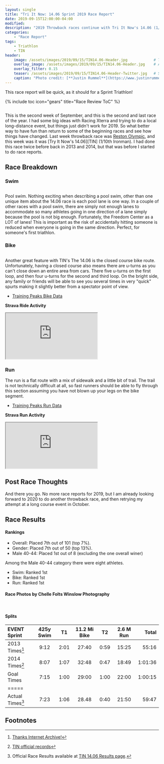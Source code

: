 ```yaml
---
layout: single
title: "Tri It Now: 14.06 Sprint 2019 Race Report"
date: 2019-09-15T12:00:00-04:00
modified:
description: "2019 Throwback races continue with Tri It Now's 14.06 (1/10th Ironman) local race." 	# For Twitter, not the Title
categories:
    - "Race Report"
tags:
    - Triathlon
    - TIN
header:
    image: /assets/images/2019/09/15/TIN14.06-Header.jpg            # Twitter (use 'overlay_image')
    overlay_image: /assets/images/2019/09/15/TIN14.06-Header.jpg    # Article header at 2048x768
    overlay_filter: 0.15
    teaser: /assets/images/2019/09/15/TIN14.06-Header-Twitter.jpg   # Shrink image to 575x216
    caption: "Photo credit: [**Justin Rummel**](https://www.justinrummel.com)"
---
```

This race report will be quick, as it should for a Sprint Triathlon!

<!-- Table of Contents -->
{% include toc icon="gears" title="Race Review ToC" %}
 
<figure class="align-right"><a href="{{ site.url }}/assets/images/2019/09/15/TIN14.06-LG-5.jpg"><img src="{{ site.url }}/assets/images/2019/09/15/TIN14.06-SM-5.jpg" alt="" /></a></figure>This is the second week of September, and this is the second and last race of the year.   I had some big ideas with Racing Xterra and trying to do a local long-distance event, but things just didn't work for 2019.  So what better way to have fun than return to some of the beginning races and see how things have changed.  Last week throwback race was <a href="{{ site.url }}/reston-olympic-2019-race-report/">Reston Olympic</a>, and this week was it was [Try It Now's 14.06][TIN] (1/10th Ironman).  I had done this race twice before back in 2013 and 2014, but that was before I started to do race reports.


Race Breakdown
---

### Swim

<figure class="align-left"><a href="{{ site.url }}/assets/images/2019/09/15/TIN14.06-LG-2.jpg"><img src="{{ site.url }}/assets/images/2019/09/15/TIN14.06-SM-2.jpg" alt="" /></a></figure>Pool swim.  Nothing exciting when describing a pool swim, other than one unique item about the 14.06 race is each pool lane is one way.  In a couple of other races with a pool swim, there are simply not enough lanes to accommodate so many athletes going in one direction of a lane simply because the pool is not big enough.  Fortunately, the Freedom Center as a LOT of lanes!  This is important as the risk of accidentally hitting someone is reduced when everyone is going in the same direction.  Perfect, for someone's first triathlon.

### Bike

<figure class="align-right"><a href="{{ site.url }}/assets/images/2019/09/15/TIN14.06-LG-4.jpg"><img src="{{ site.url }}/assets/images/2019/09/15/TIN14.06-SM-4.jpg" alt="" /></a></figure>Another great feature with TIN's The 14.06 is the closed course bike route.  Unfortunately, having a closed course also means there are u-turns as you can't close down an entire area from cars.  There five u-turns on the first loop, and then four u-turns for the second and third loop.  On the bright side, any family or friends will be able to see you several times in very "quick" spurts making it slightly better from a spectator point of view.

- [Training Peaks Bike Data](http://tpks.ws/VHVC4DFFKWOC2ZPR5RURC4OSV4)

**Strava Ride Activity**
<div class="embed-container embed-container-strava">
    <iframe src='https://www.strava.com/activities/2710922667/embed/2ae80f6e6dbab1ccbbd53f76549699f4bf6e7e64' scrolling='no' allowtransparency webkitAllowFullScreen mozallowfullscreen allowFullScreen></iframe>
</div>

### Run

The run is a flat route with a mix of sidewalk and a little bit of trail.  The trail is not technically difficult at all, so fast runners should be able to fly through this section assuming you have not blown up your legs on the bike segment.

- [Training Peaks Run Data](http://tpks.ws/BO3ABH6N763TZJCQARPI346LQA)

**Strava Run Activity**
<div class="embed-container embed-container-strava">
    <iframe src='https://www.strava.com/activities/2711229705/embed/b911867c644c23792fb584ac9658ccb575fa5981' scrolling='no' allowtransparency webkitAllowFullScreen mozallowfullscreen allowFullScreen></iframe>
</div>


Post Race Thoughts
---

And there you go.  No more race reports for 2019, but I am already looking forward to 2020 to do another throwback race, and then retrying my attempt at a long course event in October.

Race Results
---

#### Rankings

- Overall: Placed 7th out of 101 (top 7%).
- Gender: Placed 7th out of 50 (top 13%).
- Male 40-44: Placed 1st out of 8 (excluding the one overall winer)

Among the Male 40-44 category there were eight athletes.

- Swim: Ranked 1st
- Bike: Ranked 1st
- Run: Ranked 1st


#### Race Photos by Chelle Folts Winslow Photography

<figure class="fourth">
<a href="{{ site.url }}/assets/images/2019/09/15/TIN14.06-LG-1.jpg"><img src="{{ site.url }}/assets/images/2019/09/15/TIN14.06-SM-1.jpg" alt="" /></a>
<a href="{{ site.url }}/assets/images/2019/09/15/TIN14.06-LG-3.jpg"><img src="{{ site.url }}/assets/images/2019/09/15/TIN14.06-SM-3.jpg" alt="" /></a>
<a href="{{ site.url }}/assets/images/2019/09/15/TIN14.06-LG-6.jpg"><img src="{{ site.url }}/assets/images/2019/09/15/TIN14.06-SM-6.jpg" alt="" /></a>
<a href="{{ site.url }}/assets/images/2019/09/15/TIN14.06-LG-7.jpg"><img src="{{ site.url }}/assets/images/2019/09/15/TIN14.06-SM-7.jpg" alt="" /></a>
</figure>


#### Splits

| EVENT Sprint       | 425y Swim    | T1   | 11.2 Mi Bike   | T2   | 2.6 M Run | Total       |
|:-------------------|:------------:|:----:|:--------------:|:----:|:---------:|------------:|
| 2013 Times[^1]     | 9:12         | 2:01 | 27:40          | 0:59 | 15:25     | 55:16       |
| 2014 Times[^2]     | 8:07         | 1:07 | 32:48          | 0:47 | 18:49     | 1:01:36     |
| Goal Times         | 7:15         | 1:00 | 29:00          | 1:00 | 22:00     | 1:00:15     |
|=====
| Actual Times[^3]   | 7:23         | 1:06 | 28.48          | 0:40 | 21:50     | 59:47       |


Footnotes
---

[^1]: [Thanks Internet Archive!][2013]
[^2]: [TIN official records][2014]
[^3]: Official Race Results available at [TIN 14.06 Results page][event_results].

[2013]: https://web.archive.org/web/20160715192543/http://www.amazingracetiming.com/results/2013/2013-the-14-06/218-results-triathlon.html
[2014]: https://www.triitnow.com/results/1406_14/Tri.txt
[event_results]: https://www.racetimingunlimited.org/results/tim19rtu.aspx
[TIN]: https://www.triitnow.com/1406/the1406.htm
